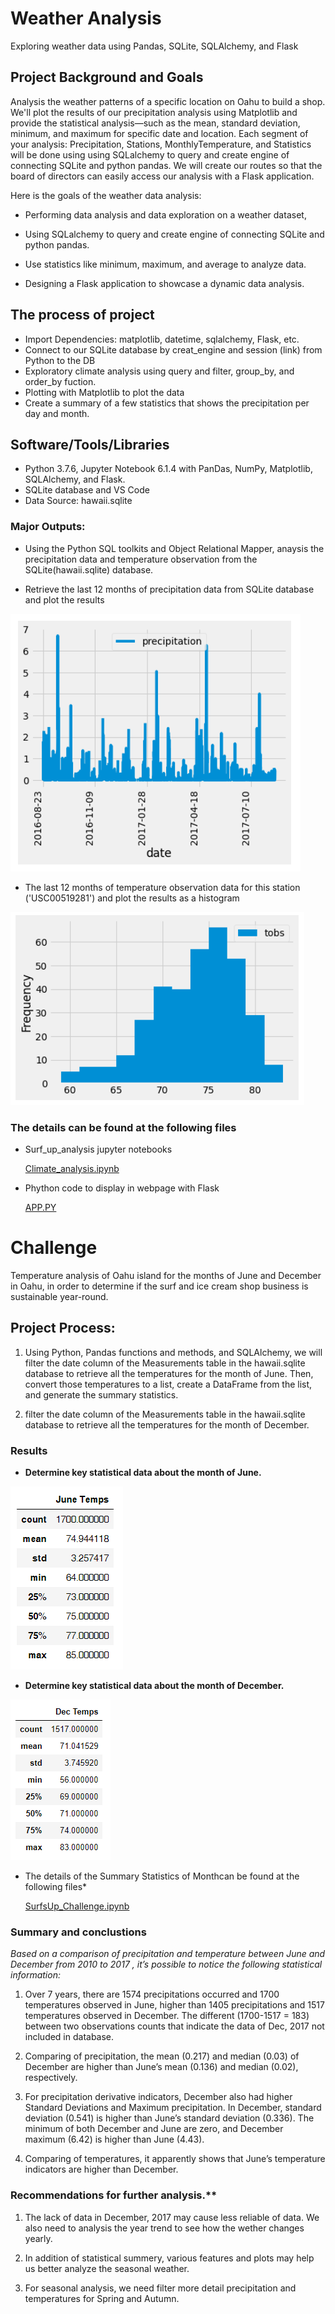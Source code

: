 # Weather Analysis
Exploring weather data using Pandas, SQLite, SQLAlchemy, and Flask

## Project Background and Goals

Analysis the weather patterns  of a specific location on Oahu to build a shop. We'll plot the results of our precipitation analysis using Matplotlib and provide the statistical analysis—such as the mean, standard deviation, minimum, and maximum for specific date and location. Each segment of your analysis: Precipitation, Stations, MonthlyTemperature, and Statistics will be done using using SQLalchemy to query and create engine of connecting SQLite and python pandas. We will create our routes so that the board of directors can easily access our analysis with a Flask application.

Here is the goals of the weather data analysis:

- Performing data analysis and data exploration on a weather dataset,

- Using SQLalchemy to query and create engine of connecting SQLite and python pandas.

- Use statistics like minimum, maximum, and average to analyze data.

- Designing a Flask application to showcase a dynamic data analysis.

## The process of project
 
* Import Dependencies: matplotlib, datetime, sqlalchemy, Flask, etc.
* Connect to our SQLite database by creat_engine and session (link) from Python to the DB
* Exploratory climate analysis using query and filter, group_by, and order_by fuction.
* Plotting with Matplotlib to plot the data
* Create a summary of a few statistics that shows the precipitation per day and month.

## Software/Tools/Libraries
* Python 3.7.6, Jupyter Notebook 6.1.4 with PanDas, NumPy, Matplotlib, SQLAlchemy, and Flask.
* SQLite database and VS Code
* Data Source: hawaii.sqlite

### Major Outputs:

- Using the Python SQL toolkits and Object Relational Mapper, anaysis the precipitation data and temperature observation from the SQLite(hawaii.sqlite) database.

 - Retrieve the last 12 months of precipitation data from SQLite database and plot the results
 
  ![Precipitation_last_year.PNG](resources/Precipitation_lastyear.PNG)

  
 - The last 12 months of temperature observation data for this station ('USC00519281') and plot the results as a histogram
 
  ![temperature_observation_data.PNG](resources/temperature_observation_data.PNG)

### The details can be found at the following files

- Surf_up_analysis jupyter notebooks

  [Climate_analysis.ipynb](climate_analysis.ipynb)
  
- Phython code to display in webpage with Flask
  
  [APP.PY](app.py)


# Challenge

Temperature analysis of Oahu island for the months of June and December in Oahu, in order to determine if the surf and ice cream shop business is sustainable year-round.


## Project Process:

1. Using Python, Pandas functions and methods, and SQLAlchemy, we will filter the date column of the  Measurements table in the  hawaii.sqlite database to retrieve all the temperatures for the month of June. Then, convert those temperatures to a list, create a DataFrame from the list, and generate the summary statistics.

2. filter the date column of the Measurements table in the hawaii.sqlite database to retrieve all the temperatures for the month of December.


### Results

- **Determine key statistical data about the month of June.**

![Jane_December_temperature_statstistics](/resources/June_Temps.PNG)

- **Determine key statistical data about the month of December.**

![December_temperature_statstistics](/resources/Dec_Temps.PNG)

- The details of the Summary Statistics of Monthcan be found at the following files*
  
  [SurfsUp_Challenge.ipynb](SurfsUp_Challenge.ipynb)



### Summary and conclustions

*Based on a comparison of precipitation and temperature between June and December from 2010 to 2017 , it’s possible to notice the following statistical information:*

 1. Over 7 years, there are 1574 precipitations occurred and 1700 temperatures  observed in June, higher than 1405 precipitations and 1517 temperatures  observed in December. The different (1700-1517 = 183) between two observations counts that indicate the data of Dec, 2017 not included in database.

 2. Comparing of precipitation, the mean (0.217) and median (0.03) of December are higher than June’s mean (0.136) and median (0.02), respectively. 

 3. For precipitation derivative indicators, December also had higher Standard Deviations and Maximum precipitation. In December, standard deviation (0.541) is higher than June’s standard deviation (0.336). The minimum of both December and June are zero, and December maximum (6.42) is higher than June (4.43).

 4. Comparing of temperatures, it apparently shows that June’s temperature indicators are higher than December.

### Recommendations for further analysis.**

 1. The lack of data in December, 2017  may cause less reliable of data. We also need to analysis the year trend to see how the wether changes yearly.

 2. In addition of statistical summery, various features and plots may help us better analyze the seasonal weather.

 3. For seasonal analysis, we need filter more detail precipitation and temperatures for Spring and Autumn. 
